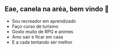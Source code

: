 ## Eae, canela na aréa, bem vindo 🙂

- Sou recreador em aprendizado
- Faço curso de turismo
- Gosto muito de RPG e animes
- Amo sair e ficar em casa
- E a cada tentando ser melhor
